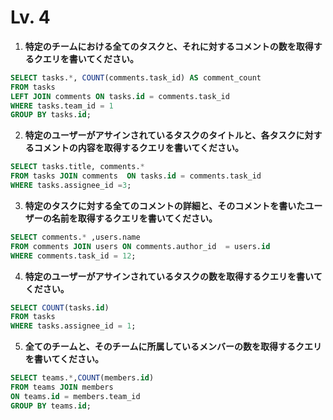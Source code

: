 # Lv. 4

1. **特定のチームにおける全てのタスクと、それに対するコメントの数を取得するクエリを書いてください。**
```sql
SELECT tasks.*, COUNT(comments.task_id) AS comment_count
FROM tasks
LEFT JOIN comments ON tasks.id = comments.task_id
WHERE tasks.team_id = 1
GROUP BY tasks.id; 
```

2. **特定のユーザーがアサインされているタスクのタイトルと、各タスクに対するコメントの内容を取得するクエリを書いてください。**
```sql
SELECT tasks.title, comments.* 
FROM tasks JOIN comments  ON tasks.id = comments.task_id 
WHERE tasks.assignee_id =3;
```

3. **特定のタスクに対する全てのコメントの詳細と、そのコメントを書いたユーザーの名前を取得するクエリを書いてください。**

```sql
SELECT comments.* ,users.name 
FROM comments JOIN users ON comments.author_id  = users.id 
WHERE comments.task_id = 12;
```

4. **特定のユーザーがアサインされているタスクの数を取得するクエリを書いてください。**
```sql
SELECT COUNT(tasks.id) 
FROM tasks 
WHERE tasks.assignee_id = 1;
```

5. **全てのチームと、そのチームに所属しているメンバーの数を取得するクエリを書いてください。**
```sql
SELECT teams.*,COUNT(members.id)  
FROM teams JOIN members 
ON teams.id = members.team_id 
GROUP BY teams.id;
```



